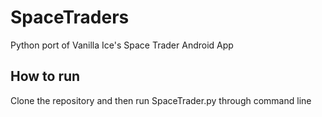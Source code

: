 # SpaceTraders
Python port of Vanilla Ice's Space Trader Android App

## How to run
Clone the repository and then run SpaceTrader.py through command line
